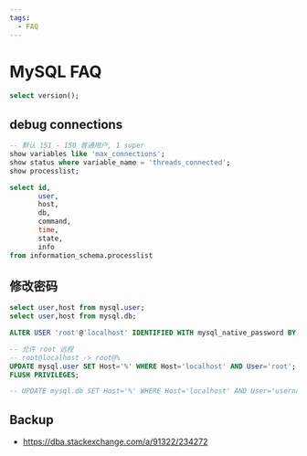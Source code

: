 ```yaml
---
tags:
  - FAQ
---
```


# MySQL FAQ


```sql
select version();
```

## debug connections

```sql
-- 默认 151 - 150 普通用户, 1 super
show variables like 'max_connections';
show status where variable_name = 'threads_connected';
show processlist;

select id,
       user,
       host,
       db,
       command,
       time,
       state,
       info
from information_schema.processlist
```

## 修改密码

```sql
select user,host from mysql.user;
select user,host from mysql.db;

ALTER USER 'root'@'localhost' IDENTIFIED WITH mysql_native_password BY 'password';

-- 允许 root 远程
-- root@localhost -> root@%
UPDATE mysql.user SET Host='%' WHERE Host='localhost' AND User='root';
FLUSH PRIVILEGES;

-- UPDATE mysql.db SET Host='%' WHERE Host='localhost' AND User='username';
```

## Backup

- https://dba.stackexchange.com/a/91322/234272
